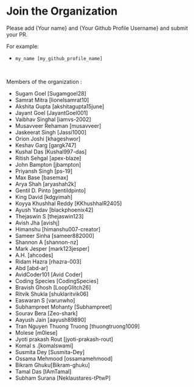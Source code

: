 # Join the Organization

Please add {Your name} and {Your Github Profile Username} and submit your PR. <br>

For example: <br>

* ``` my_name [my_github_profile_name] ```

<br>

Members of the organization : <br>
* Sugam Goel [Sugamgoel28]
* Samrat Mitra [lionelsamrat10]
* Akshita Gupta [akshitagupta15june]
* Jayant Goel [JayantGoel001]
* Vaibhav Singhal [iamvs-2002]
* Musavveer Rehaman [musavveer]
* Jaskeerat Singh [Jassi1000]
* Orion Joshi [khageshwor]
* Keshav Garg [gargk747]
* Kushal Das [Kushal997-das]
* Ritish Sehgal [apex-blaze]
* John Bampton [jbampton]
* Priyansh Singh [ps-19]
* Max Base [basemax]
* Arya Shah [aryashah2k]
* Gentil D. Pinto [gentildpinto]
* King David [kdgyimah]
* Koyya Khushhal Reddy [KKhushhalR2405]
* Ayush Yadav [blackphoenix42]
* Thejaswin S [thejaswin123]
* Avish Jha [avishj]
* Himanshu [himanshu007-creator]
* Sameer Sinha [sameer882000]
* Shannon A [shannon-nz]
* Mark Jesper [mark123jesper]
* A.H. [ahcodes]
* Ridam Hazra [rhazra-003]
* Abd [abd-ar]
* AvidCoder101 [Avid Coder]
* Coding Species [CodingSpecies]
* Bravish Ghosh [LoopGlitch26]
* Ritvik Shukla [shuklaritvik06]
* Easwaran S [varunwho]
* Subhampreet Mohanty [Subhampreet]
* Sourav Bera [Zeo-shark]
* Aayush Jain [aayush89890]
* Tran Nguyen Thuong Truong [thuongtruong1009]
* Molese [m0lese]
* Jyoti prakash Rout [jyoti-prakash-rout]
* Komal s .[komalswami]
* Susmita Dey [Susmita-Dey]
* Ossama Mehmood [ossamamehmood]
* Bikram Ghuku[Bikram-ghuku]
* Tamal Das [IAmTamal]
* Subham Surana [Neklaustares-tPtwP]
